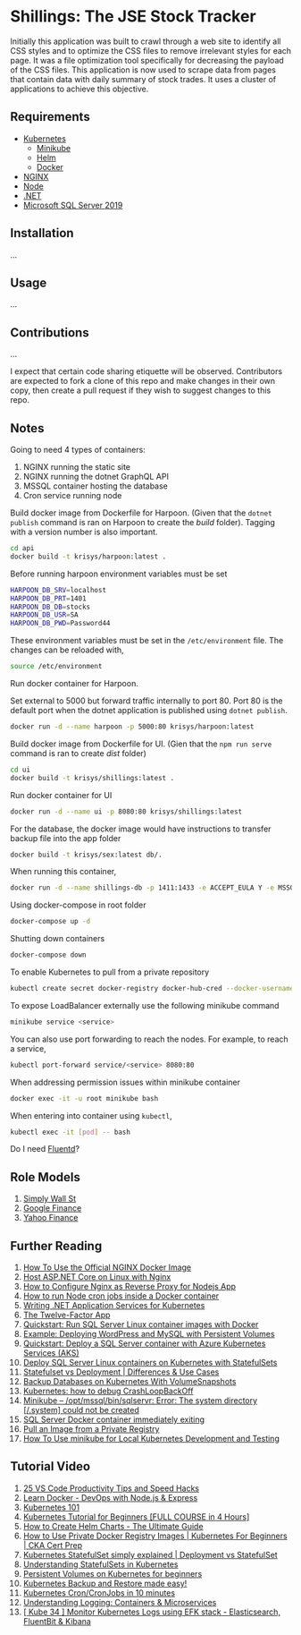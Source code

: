 # Shillings: The JSE Stock Tracker

Initially this application was built to crawl through a web site to identify all CSS styles and to optimize the CSS files to remove irrelevant styles for each page. It was a file optimization tool specifically for decreasing the payload of the CSS files. This application is now used to scrape data from pages that contain data with daily summary of stock trades. It uses a cluster of applications to achieve this objective.

## Requirements

 - [Kubernetes](https://kubernetes.io/)
   - [Minikube](https://minikube.sigs.k8s.io/docs/)
   - [Helm](https://helm.sh/)
   - [Docker](https://www.docker.com/)
 - [NGINX](https://www.nginx.com/)
 - [Node](https://nodejs.org/en/)
 - [.NET](https://dotnet.microsoft.com/)
 - [Microsoft SQL Server 2019](https://www.microsoft.com/en-us/sql-server/sql-server-2019)

## Installation

...

## Usage

...

## Contributions

...

I expect that certain code sharing etiquette will be observed. Contributors are expected to fork a clone of this repo and make changes in their own copy, then create a pull request if they wish to suggest changes to this repo.

## Notes

Going to need 4 types of containers:
1. NGINX running the static site
2. NGINX running the dotnet GraphQL API
3. MSSQL container hosting the database
4. Cron service running node

Build docker image from Dockerfile for Harpoon. (Given that the `dotnet publish` command is ran on Harpoon to create the _build_ folder). Tagging with a version number is also important.

```bash
cd api
docker build -t krisys/harpoon:latest .
```
Before running harpoon environment variables must be set

```bash
HARPOON_DB_SRV=localhost
HARPOON_DB_PRT=1401
HARPOON_DB_DB=stocks
HARPOON_DB_USR=SA
HARPOON_DB_PWD=Password44
```

These environment variables must be set in the `/etc/environment` file. The changes can be reloaded with,

```bash
source /etc/environment
```

Run docker container for Harpoon.

Set external to 5000 but forward traffic internally to port 80. Port 80 is the default port when the dotnet application is published using `dotnet publish`.

```bash
docker run -d --name harpoon -p 5000:80 krisys/harpoon:latest
```

Build docker image from Dockerfile for UI. (Gien that the `npm run serve` command is ran to create _dist_ folder)

```bash
cd ui
docker build -t krisys/shillings:latest .
```

Run docker container for UI

```bash
docker run -d --name ui -p 8080:80 krisys/shillings:latest
```

For the database, the docker image would have instructions to transfer backup file into the app folder

```bash
docker build -t krisys/sex:latest db/.
```

When running this container, 

```bash
docker run -d --name shillings-db -p 1411:1433 -e ACCEPT_EULA Y -e MSSQL_SA_PASSWORD Password44
```

Using docker-compose in root folder

```bash
docker-compose up -d
```

Shutting down containers

```bash
docker-compose down
```

To enable Kubernetes to pull from a private repository

```bash
kubectl create secret docker-registry docker-hub-cred --docker-username=<username> --docker-password=<password> --docker-email=<email>
```

To expose LoadBalancer externally use the following minikube command

```bash
minikube service <service>
```

You can also use port forwarding to reach the nodes. For example, to reach a service,

```bash
kubectl port-forward service/<service> 8080:80
```

When addressing permission issues within minikube container

```bash
docker exec -it -u root minikube bash
```

When entering into container using `kubectl`,

```bash
kubectl exec -it [pod] -- bash
```

Do I need [Fluentd](https://docs.fluentd.org/)?

## Role Models
1. [Simply Wall St](https://simplywall.st/)
2. [Google Finance](https://www.google.com/finance/)
3. [Yahoo Finance](https://finance.yahoo.com/)

## Further Reading

1. [How To Use the Official NGINX Docker Image](https://www.docker.com/blog/how-to-use-the-official-nginx-docker-image/)
2. [Host ASP.NET Core on Linux with Nginx](https://learn.microsoft.com/en-us/aspnet/core/host-and-deploy/linux-nginx?view=aspnetcore-7.0&tabs=linux-ubuntu)
3. [How to Configure Nginx as Reverse Proxy for Nodejs App](https://www.tecmint.com/nginx-as-reverse-proxy-for-nodejs-app/)
4. [How to run Node cron jobs inside a Docker container](https://www.tddapps.com/2016/05/05/how-to-run-node-cron-jobs-in-a-docker-container/)
5. [Writing .NET Application Services for Kubernetes](https://mikehadlow.com/posts/2022-06-24-writing-dotnet-services-for-kubernetes/)
6. [The Twelve-Factor App](https://12factor.net/)
7. [Quickstart: Run SQL Server Linux container images with Docker](https://learn.microsoft.com/en-us/sql/linux/quickstart-install-connect-docker?view=sql-server-ver16&pivots=cs1-bash)
8. [Example: Deploying WordPress and MySQL with Persistent Volumes](https://kubernetes.io/docs/tutorials/stateful-application/mysql-wordpress-persistent-volume/)
9. [Quickstart: Deploy a SQL Server container with Azure Kubernetes Services (AKS)](https://learn.microsoft.com/en-us/sql/linux/quickstart-sql-server-containers-kubernetes?view=sql-server-ver16)
10. [Deploy SQL Server Linux containers on Kubernetes with StatefulSets](https://learn.microsoft.com/en-us/sql/linux/sql-server-linux-kubernetes-best-practices-statefulsets?view=sql-server-ver16)
11. [Statefulset vs Deployment | Differences & Use Cases](https://www.containiq.com/post/statefulset-vs-deployment#:~:text=A%20StatefulSet%20is%20better%20suited,servers%20like%20Nginx%20and%20Apache.)
12. [Backup Databases on Kubernetes With VolumeSnapshots](https://www.percona.com/blog/backup-databases-on-kubernetes-with-volumesnapshots/)
13. [Kubernetes: how to debug CrashLoopBackOff](https://stackoverflow.com/questions/44673957/kubernetes-how-to-debug-crashloopbackoff)
14. [Minikube – /opt/mssql/bin/sqlservr: Error: The system directory [/.system] could not be created](https://mycsharpdeveloper.wordpress.com/2022/10/30/minikube-opt-mssql-bin-sqlservr-error-the-system-directory-system-could-not-be-created/)
15. [SQL Server Docker container immediately exiting](https://stackoverflow.com/questions/72383490/sql-server-docker-container-immediately-exiting)
16. [Pull an Image from a Private Registry](https://kubernetes.io/docs/tasks/configure-pod-container/pull-image-private-registry/)
17. [How To Use minikube for Local Kubernetes Development and Testing](https://www.digitalocean.com/community/tutorials/how-to-use-minikube-for-local-kubernetes-development-and-testing)

## Tutorial Video

1. [25 VS Code Productivity Tips and Speed Hacks](https://youtu.be/ifTF3ags0XI)
2. [Learn Docker - DevOps with Node.js & Express](https://youtu.be/9zUHg7xjIqQ)
3. [Kubernetes 101](https://www.youtube.com/playlist?list=PL2_OBreMn7FoYmfx27iSwocotjiikS5BD)
4. [Kubernetes Tutorial for Beginners [FULL COURSE in 4 Hours]](https://youtu.be/X48VuDVv0do)
5. [How to Create Helm Charts - The Ultimate Guide](https://youtu.be/jUYNS90nq8U)
6. [How to Use Private Docker Registry Images | Kubernetes For Beginners | CKA Cert Prep](https://youtu.be/xYk6qCyXOY4)
7. [Kubernetes StatefulSet simply explained | Deployment vs StatefulSet](https://youtu.be/pPQKAR1pA9U)
8. [Understanding StatefulSets in Kubernetes](https://youtu.be/zj6r_EEhv6s)
9. [Persistent Volumes on Kubernetes for beginners](https://youtu.be/ZxC6FwEc9WQ)
10. [Kubernetes Backup and Restore made easy!](https://youtu.be/01qcYSck1c4)
11. [Kubernetes Cron/CronJobs in 10 minutes](https://youtu.be/PUhqw0laR3A)
12. [Understanding Logging: Containers & Microservices](https://youtu.be/MMVdkzeQ848)
13. [[ Kube 34 ] Monitor Kubernetes Logs using EFK stack - Elasticsearch, FluentBit & Kibana](https://youtu.be/8nWh1GLd7nY)